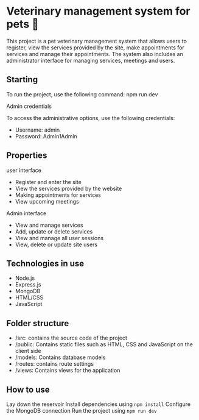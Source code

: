 # Veterinary management system for pets 🐾

This project is a pet veterinary management system that allows users to register, view the services provided by the site, make appointments for services and manage their appointments. The system also includes an administrator interface for managing services, meetings and users.

## Starting

To run the project, use the following command:
npm run dev

Admin credentials

To access the administrative options, use the following credentials:

- Username: admin
- Password: Admin1Admin

## Properties

user interface

- Register and enter the site
- View the services provided by the website
- Making appointments for services
- View upcoming meetings

Admin interface

- View and manage services
- Add, update or delete services
- View and manage all user sessions
- View, delete or update site users

## Technologies in use

- Node.js
- Express.js
- MongoDB
- HTML/CSS
- JavaScript

## Folder structure

- /src: contains the source code of the project
- /public: Contains static files such as HTML, CSS and JavaScript on the client side
- /models: Contains database models
- /routes: contains route settings
- /views: Contains views for the application

## How to use

Lay down the reservoir
Install dependencies using `npm install`
Configure the MongoDB connection
Run the project using `npm run dev`

